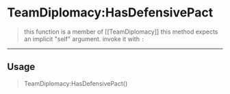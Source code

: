 # TeamDiplomacy:HasDefensivePact
> this function is a member of [[TeamDiplomacy]]
> this method expects an implicit "self" argument. invoke it with `:`
-----
## Usage
> TeamDiplomacy:HasDefensivePact()
